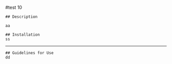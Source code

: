 #test 10  

    ## Description 

    aa
    
    ## Installation 
    ss

-----

    ## Guidelines for Use
    dd
